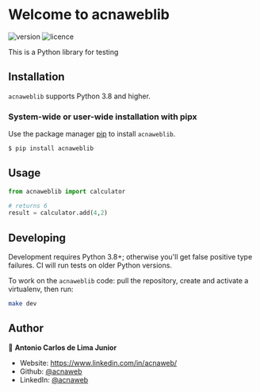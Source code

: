 # Welcome to acnaweblib

![version](https://img.shields.io/badge/version-0.1.13-blue.svg?cacheSeconds=2592000) 
![licence](https://img.shields.io/badge/licence-MIT-green.svg?cacheSeconds=2592000)

This is a Python library for testing

## Installation

`acnaweblib` supports Python 3.8 and higher.

### System-wide or user-wide installation with pipx

Use the package manager [pip](https://pip.pypa.io/en/stable/) to install `acnaweblib`.

```bash
$ pip install acnaweblib
```

## Usage

```python
from acnaweblib import calculator

# returns 6
result = calculator.add(4,2)

```


## Developing

Development requires Python 3.8+; otherwise you'll get false positive type failures.
CI will run tests on older Python versions.

To work on the `acnaweblib` code: pull the repository, create and activate a virtualenv, then run:

```bash
make dev
```

## Author

👤 **Antonio Carlos de Lima Junior**

* Website: https://www.linkedin.com/in/acnaweb/
* Github: [@acnaweb](https://github.com/acnaweb)
* LinkedIn: [@acnaweb](https://linkedin.com/in/acnaweb)
